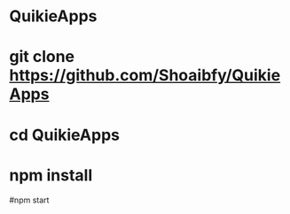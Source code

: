 # QuikieApps

# git clone https://github.com/Shoaibfy/QuikieApps
# cd QuikieApps
# npm install
#npm start
